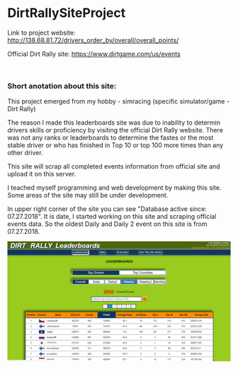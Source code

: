 # DirtRallySiteProject

Link to project website: http://138.68.81.72/drivers_order_by/overall/overall_points/ 

Official Dirt Rally site: https://www.dirtgame.com/us/events

<br>

### Short anotation about this site:

This project emerged from my hobby - simracing (specific simulator/game - Dirt Rally)

The reason I made this leaderboards site was due to inability to determin drivers skills 
or proficiency by visiting the official Dirt Rally website. There was not any ranks or leaderboards to determine the fastes 
or the most stable driver or who has finished in Top 10 or top 100 more times than any other driver. 

This site will scrap all completed events information from official site and upload it on this server.

I teached myself programming and web development by making this site. Some areas of the site may still be under development.

In upper right corner of the site you can see "Database active since: 07.27.2018". It is date, I started working on this site
and scraping official events data. So the oldest Daily and Daily 2 event on this site is from 07.27.2018.


![Screenshot](Screenshot.png)
